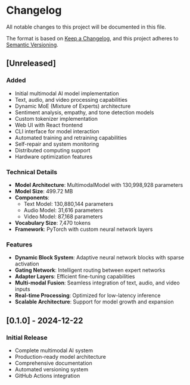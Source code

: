 # Changelog

All notable changes to this project will be documented in this file.

The format is based on [Keep a Changelog](https://keepachangelog.com/en/1.0.0/),
and this project adheres to [Semantic Versioning](https://semver.org/spec/v2.0.0.html).

## [Unreleased]

### Added
- Initial multimodal AI model implementation
- Text, audio, and video processing capabilities
- Dynamic MoE (Mixture of Experts) architecture
- Sentiment analysis, empathy, and tone detection models
- Custom tokenizer implementation
- Web UI with React frontend
- CLI interface for model interaction
- Automated training and retraining capabilities
- Self-repair and system monitoring
- Distributed computing support
- Hardware optimization features

### Technical Details
- **Model Architecture**: MultimodalModel with 130,998,928 parameters
- **Model Size**: 499.72 MB
- **Components**:
  - Text Model: 130,880,144 parameters
  - Audio Model: 31,616 parameters  
  - Video Model: 87,168 parameters
- **Vocabulary Size**: 7,470 tokens
- **Framework**: PyTorch with custom neural network layers

### Features
- **Dynamic Block System**: Adaptive neural network blocks with sparse activation
- **Gating Network**: Intelligent routing between expert networks
- **Adapter Layers**: Efficient fine-tuning capabilities
- **Multi-modal Fusion**: Seamless integration of text, audio, and video inputs
- **Real-time Processing**: Optimized for low-latency inference
- **Scalable Architecture**: Support for model growth and expansion

## [0.1.0] - 2024-12-22

### Initial Release
- Complete multimodal AI system
- Production-ready model architecture
- Comprehensive documentation
- Automated versioning system
- GitHub Actions integration 